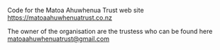 Code for the Matoa Ahuwhenua Trust web site https://matoaahuwhenuatrust.co.nz

The owner of the organisation are the trustess who can be found here matoaahuwhenuatrust@gmail.com
